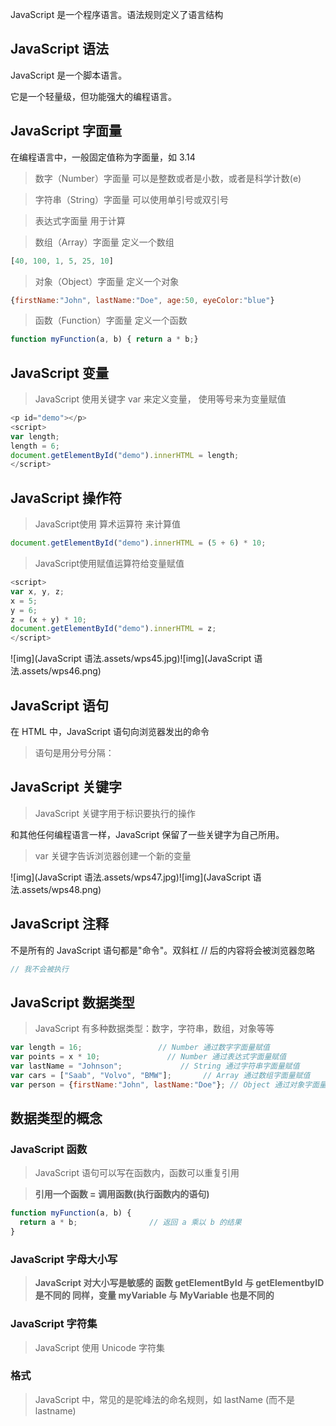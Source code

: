 JavaScript 是一个程序语言。语法规则定义了语言结构

## JavaScript 语法

JavaScript 是一个脚本语言。

它是一个轻量级，但功能强大的编程语言。

## JavaScript 字面量

在编程语言中，一般固定值称为字面量，如 3.14

> 数字（Number）字面量 可以是整数或者是小数，或者是科学计数(e)

> 字符串（String）字面量 可以使用单引号或双引号

> 表达式字面量 用于计算

> 数组（Array）字面量 定义一个数组

```js
[40, 100, 1, 5, 25, 10]
```

> 对象（Object）字面量 定义一个对象

```js
{firstName:"John", lastName:"Doe", age:50, eyeColor:"blue"}
```

> 函数（Function）字面量 定义一个函数

```js
function myFunction(a, b) { return a * b;}
```

## JavaScript 变量

> JavaScript 使用关键字 var 来定义变量， 使用等号来为变量赋值

```js
<p id="demo"></p>
<script>
var length;
length = 6;
document.getElementById("demo").innerHTML = length;
</script>
```

## JavaScript 操作符

> JavaScript使用 算术运算符 来计算值

```js
document.getElementById("demo").innerHTML = (5 + 6) * 10;
```

> JavaScript使用赋值运算符给变量赋值

```js
<script>
var x, y, z;
x = 5;
y = 6;
z = (x + y) * 10;
document.getElementById("demo").innerHTML = z;
</script>
```

![img](JavaScript 语法.assets/wps45.jpg)![img](JavaScript 语法.assets/wps46.png) 

## JavaScript 语句

在 HTML 中，JavaScript 语句向浏览器发出的命令

> 语句是用分号分隔：

## JavaScript 关键字

> JavaScript 关键字用于标识要执行的操作

和其他任何编程语言一样，JavaScript 保留了一些关键字为自己所用。

> var 关键字告诉浏览器创建一个新的变量

![img](JavaScript 语法.assets/wps47.jpg)![img](JavaScript 语法.assets/wps48.png) 

## JavaScript 注释

不是所有的 JavaScript 语句都是"命令"。双斜杠 // 后的内容将会被浏览器忽略

```js
// 我不会被执行
```

## JavaScript 数据类型

> JavaScript 有多种数据类型：数字，字符串，数组，对象等等

```js
var length = 16;                 // Number 通过数字字面量赋值
var points = x * 10;               // Number 通过表达式字面量赋值
var lastName = "Johnson";             // String 通过字符串字面量赋值
var cars = ["Saab", "Volvo", "BMW"];       // Array 通过数组字面量赋值
var person = {firstName:"John", lastName:"Doe"}; // Object 通过对象字面量赋值
```

## 数据类型的概念

### JavaScript 函数

> JavaScript 语句可以写在函数内，函数可以重复引用

> **引用一个函数 = 调用函数(执行函数内的语句)**

```js
function myFunction(a, b) {
  return a * b;                // 返回 a 乘以 b 的结果
}
```

### JavaScript 字母大小写

> **JavaScript 对大小写是敏感的
> 函数 getElementById 与 getElementbyID 是不同的
> 同样，变量 myVariable 与 MyVariable 也是不同的**

### JavaScript 字符集

> JavaScript 使用 Unicode 字符集

### 格式

> JavaScript 中，常见的是驼峰法的命名规则，如 lastName (而不是lastname)

 


